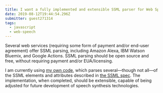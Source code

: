 ```yaml
---
title: I want a fully implemented and extensible SSML parser for Web Speech 
date: 2019-08-12T19:44:54.296Z
submitter: guest271314
tags:
  - javascript
  - web-speech
---
```


Several web services (requiring some form of payment and/or end-user agreement) offer SSML parsing, including Amazon Alexa, IBM Watson Bluemix, and Google Actions. SSML parsing should be open source and free, without requiring payment and/or EUA/licensing.

I am currently using [my own code](https://github.com/guest271314/SpeechSynthesisSSMLParser), which parses several—though not all—of the SSML elements and attributes described in [the SSML spec](https://www.w3.org/TR/2010/REC-speech-synthesis11-20100907/). The implementation, when completed, should be extensible, capable of being adjusted for future development of speech synthesis technologies.
